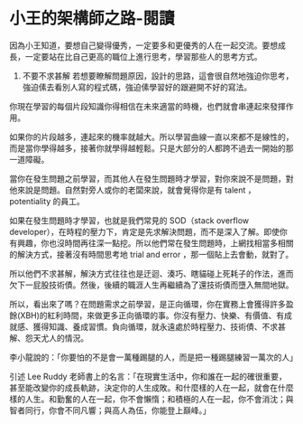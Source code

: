 # 小王的架構師之路-閱讀

因為小王知道，要想自己變得優秀，一定要多和更優秀的人在一起交流。要想成長，一定要站在比自己更高的職位上進行思考，學習那些人的思考方式。

1. 不要不求甚解
   若想要瞭解問題原因，設計的思路，這會很自然地強迫你思考，強迫傃去看別人寫的程式碼，強迫傃學習好的跟避開不好的寫法。

你現在學習的每個片段知識你得相信在未來適當的時機，也們就會串連起來發揮作用。

如果你的片段越多，連起來的機率就越大。所以學習曲線一直以來都不是線性的，而是當你學得越多，接著你就學得越輕鬆。只是大部分的人都跨不過去一開始的那一道障礙。

當你在發生問題之前學習，而其他人在發生問題時才學習，對你來說不是問題，對他來說是問題。自然對旁人或你的老闆來說，就會覺得你是有 talent ， potentiality 的員工。

如果在發生問題時才學習，也就是我們常見的 SOD（stack overflow developer），在時程的壓力下，肯定是先求解決問題，而不是深入了解。即使你有興趣，你也沒時間再往深一點挖。所以他們常在發生問題時，上網找相當多相關的解決方式，接著沒有時間思考地 trial and error ，那一個貼上去會動，就對了。

所以他們不求甚解，解決方式往往也是迂迴、湊巧、瞎貓碰上死耗子的作法，進而欠下一屁股技術債。然後，後續的職涯人生再繼續為了還技術債而墮入無間地獄。

所以，看出來了嗎？在問題需求之前學習，是正向循環，你在實務上會獲得許多盈餘(XBH)的紅利時間，來做更多正向循環的事。你沒有壓力、快樂、有價值、有成就感、獲得知識、養成習慣。負向循環，就永遠處於時程壓力、技術債、不求甚解、怨天尤人的情況。

李小龍說的：「你要怕的不是會一萬種踢腿的人，而是把一種踢腿練習一萬次的人」

引述 Lee Ruddy 老師書上的名言：「在現實生活中，你和誰在一起的確很重要，甚至能改變你的成長軌跡，決定你的人生成敗。和什麼樣的人在一起，就會在什麼樣的人生。和勤奮的人在一起，你不會懶惰；和積極的人在一起，你不會消沈；與智者同行，你會不同凡響；與高人為伍，你能登上巔峰。」